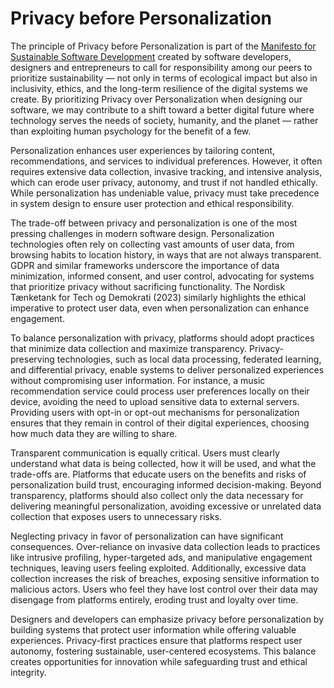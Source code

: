 # Privacy before Personalization

The principle of Privacy before Personalization is part of the [Manifesto for Sustainable Software Development](/) created by software developers, designers and entrepreneurs to call for responsibility among our peers to prioritize sustainability — not only in terms of ecological impact but also in inclusivity, ethics, and the long-term resilience of the digital systems we create. By prioritizing Privacy over Personalization when designing our software, we may contribute to a shift toward a better digital future where technology serves the needs of society, humanity, and the planet — rather than exploiting human psychology for the benefit of a few.

Personalization enhances user experiences by tailoring content, recommendations, and services to individual preferences. However, it often requires extensive data collection, invasive tracking, and intensive analysis, which can erode user privacy, autonomy, and trust if not handled ethically. While personalization has undeniable value, privacy must take precedence in system design to ensure user protection and ethical responsibility.

The trade-off between privacy and personalization is one of the most pressing challenges in modern software design. Personalization technologies often rely on collecting vast amounts of user data, from browsing habits to location history, in ways that are not always transparent. GDPR and similar frameworks underscore the importance of data minimization, informed consent, and user control, advocating for systems that prioritize privacy without sacrificing functionality. The Nordisk Tænketank for Tech og Demokrati (2023) similarly highlights the ethical imperative to protect user data, even when personalization can enhance engagement.

To balance personalization with privacy, platforms should adopt practices that minimize data collection and maximize transparency. Privacy-preserving technologies, such as local data processing, federated learning, and differential privacy, enable systems to deliver personalized experiences without compromising user information. For instance, a music recommendation service could process user preferences locally on their device, avoiding the need to upload sensitive data to external servers. Providing users with opt-in or opt-out mechanisms for personalization ensures that they remain in control of their digital experiences, choosing how much data they are willing to share.

Transparent communication is equally critical. Users must clearly understand what data is being collected, how it will be used, and what the trade-offs are. Platforms that educate users on the benefits and risks of personalization build trust, encouraging informed decision-making. Beyond transparency, platforms should also collect only the data necessary for delivering meaningful personalization, avoiding excessive or unrelated data collection that exposes users to unnecessary risks.

Neglecting privacy in favor of personalization can have significant consequences. Over-reliance on invasive data collection leads to practices like intrusive profiling, hyper-targeted ads, and manipulative engagement techniques, leaving users feeling exploited. Additionally, excessive data collection increases the risk of breaches, exposing sensitive information to malicious actors. Users who feel they have lost control over their data may disengage from platforms entirely, eroding trust and loyalty over time.

Designers and developers can emphasize privacy before personalization by building systems that protect user information while offering valuable experiences. Privacy-first practices ensure that platforms respect user autonomy, fostering sustainable, user-centered ecosystems. This balance creates opportunities for innovation while safeguarding trust and ethical integrity.
